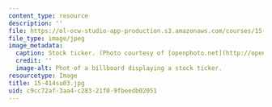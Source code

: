 ```yaml
---
content_type: resource
description: ''
file: https://ol-ocw-studio-app-production.s3.amazonaws.com/courses/15-414-financial-management-summer-2003/c9cc72af3aa4c28321f09fbeedb02051_15-414su03.jpg
file_type: image/jpeg
image_metadata:
  caption: Stock ticker. (Photo courtesy of [openphoto.net](http://openphoto.net).)
  credit: ''
  image-alt: Phot of a billboard displaying a stock ticker.
resourcetype: Image
title: 15-414su03.jpg
uid: c9cc72af-3aa4-c283-21f0-9fbeedb02051
---
```

